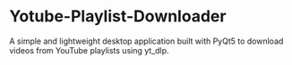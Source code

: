 # Yotube-Playlist-Downloader
A simple and lightweight desktop application built with PyQt5 to download videos from YouTube playlists using yt_dlp. 
